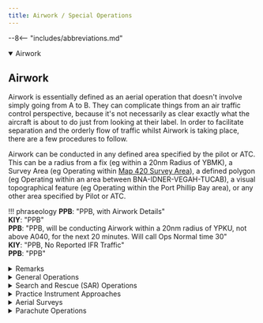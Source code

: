 ```yaml
---
title: Airwork / Special Operations
---
```


--8<-- "includes/abbreviations.md"

<details open markdown="1">
<summary>Airwork</summary>

## Airwork
Airwork is essentially defined as an aerial operation that doesn't involve simply going from A to B. They can complicate things from an air traffic control perspective, because it's not necessarily as clear exactly what the aircraft is about to do just from looking at their label. In order to facilitate separation and the orderly flow of traffic whilst Airwork is taking place, there are a few procedures to follow.

Airwork can be conducted in any defined area specified by the pilot or ATC. This can be a radius from a fix (eg within a 20nm Radius of YBMK), a Survey Area (eg Operating within [Map 420 Survey Area](#survey-map-example)), a defined polygon (eg Operating within an area between BNA-IDNER-VEGAH-TUCAB), a visual topographical feature (eg Operating within the Port Phillip Bay area), or any other area specified by Pilot or ATC.

!!! phraseology
    **PPB**: "PPB, with Airwork Details"  
    **KIY**: "PPB"  
    **PPB**: "PPB, will be conducting Airwork within a 20nm radius of YPKU, not above A040, for the next 20 minutes. Will call Ops Normal time 30"  
    **KIY**: "PPB, No Reported IFR Traffic"  
    **PPB**: "PPB"

</details>

<details markdown="1">
<summary>Remarks</summary>

### Remarks
An aircraft's Flight Plan Remarks can be the first sign that airwork will be occurring. It can help you as a controller start your planning nice and early, and stay ahead of the game. If the pilot has left detailed remarks, it also means you can spend less time on the frequency asking them what they're doing.
#### STS/ (Status) field
(Aircraft that has declared a Mayday)  
(Aircraft that has declared a Pan Pan)  
`STS/MEDEVAC` - Aircraft engaged in life critical transportation of severely ill patients  
`STS/FFR` - Aircraft engaged in Fire or Flood Relief operations  
`STS/SAR` - Aircraft engaged in Search and Rescue Operations  
`STS/HEAD STATE` - Aircraft carrying the Prime Minister  
`STS/STATE` - Aircraft part of the defence force, military, or customs.  
`STS/HOSP` - Aircraft engaged in non-life-critical transportation of medical operations, personnel, or ill patients.

##### VATSIM Code of Conduct
[Section B6](https://vatsim.net/docs/policy/code-of-conduct){target=new}:  
*"No flight may declare itself to have priority over another. Pilots are permitted to declare in-flight emergencies only when under air traffic control. If, for any reason, air traffic control requests the pilot to terminate the emergency, then the pilot must do so IMMEDIATELY or disconnect from the network. Pilots are not permitted to simulate any unlawful act including, but not limited to, declaring a hijack by any method, including entering a transponder code of 7500."*

Persuant to the above, you are permitted to simulate the higher priority operations above, such as emergency aircraft and MEDEVAC operations, by giving track shortening and conducting coordination as required, as long as it does not impose a delay on any other aircraft (other than normal delays associated with sequencing, weather, etc).
#### Examples
`DLE/ESDAN0010 AV0020 MB0030 RMK/ESDAN26ILS AV36VOR MB4000NDB`  
A pilot intending to do the ILS Runway 26 at YMEN, followed by the VOR Runway 36 at YMAV, then the 4000ft NDB-A at YMMB.

`STS/SAR DLE/2352S13601E0130 RMK/SAR OPERATIONS WI 10NM OF 2352S13601E`  
A pilot intending to conduct Search and Rescue operations within a 10nm radius centred on 10° 52' S 136° 01' E.

`RMK/PJE OPS ROCKINGHAM`  
A pilot intending to conduct Parachute Operations overhead Rockingham

`RMK/SVY OPS WI MAP 420`  
A pilot intending to conduct Aerial Survey Operations as per Map 420

</details>

<details markdown="1">
<summary>General Operations</summary>

### General Operations

#### Ops Normal time
If an aircraft is to be conducting airwork that does not require them to talk to ATC for an extended period (30 mins or more), an "Ops Normal" time should be agreed upon. This is a time that the aircraft confirms they will "check-in" with ATC by, to confirm that they're still alive essentially. If the pilot does not volnteer an Ops Normal time, provide them with one that is on an even hour or half hour, anywhere from 30 mins to 60 mins from the current time.

!!! phraseology
    Time is 0648Z  
    **OBF**: "OBF will be conducting Airwork within a 20nm radius of YBLT Not above A050 for the next 60 minutes"  
    **YWE**: "OBF, No Reported IFR Traffic, Call Ops Normal time 30."  
    **OBF**: "Ops Normal time 30, OBF"

You can then set the timer on the aircraft, by right clicking on the ACID in the Label, and entering the agreed upon time.

#### Checklist
Not often that a "Checklist" is required in an ATC environment, but when Airwork is involved, it can assist greatly. The items are as follows:

- **Preactive**

    This is your first opportunity to become aware of the airwork occuring. You may see a flightplan in the Preactive Window that states their intentions in the remarks, and this is a good time to start planning on how to manage the airwork, and checking up on your SOPs references (hopefully that's why you're here!)

- **Initial Call**

    In the absence of a flightplan, or not seeing a Preactive Strip, this may also be your first opportunity to become aware of the airwork occurring. Ascertain the pilot's exact intentions, requirements, area of operations, and any other relevant info as soon as possible

- **Assessment**

    Assess for Airspace, Traffic, Separation, and Coordination

- **Situational Awareness Tools**

    Consider using Text-on-Screen, Activation of Danger Areas, Label Data, Off Track Deviations, Block Levels, etc, to enhance your situational awareness as to the aircraft's intentions

- **Coordination**

    Coordinate to all affected adjacent units as required. Ascertain who is responsible for separation, who will take the aircraft on frequency, any any other info pertinent to the operation.

- **Clearance**

    Pass the aircraft their airways clearance if operating in controlled airspace

- **Ops Normal time**

    Confirm an ops normal time if required

</details>

<details markdown="1">
<summary>Search and Rescue (SAR) Operations</summary>

### Search and Rescue (SAR) Operations
SAR Operations are conducted more or less as a standard airwork procedure. Handle the aircraft as any other normal aircraft transiting your airspace, with the airwork procedures shown above.

SAR Operations are most commonly flown in a circular area (eg Radius from a Fix, or Radius from a Lat/Long), or a Straight line pattern (eg, back and forth on a line between 2 Fixes, or 2 Lat/Longs).

!!! phraseology
    **DDU**: "DDU, Requesting Traffic for Search and Rescue operations for the next 90 minutes, within a 10nm Radius of 23 52 South, 136 01 East, Not above A060"  
    **ASP**: "DDU, No Reported IFR Traffic. Call Ops Normal time on the hour"  
    **DDU**: "Ops Normal on the hour, DDU"  

</details>

<details markdown="1">
<summary>Practice Instrument Approaches</summary>

### Practice Instrument Approaches
A Practice Instrument Approach is simply an aircraft conducting an Instrument Approach with no intention of a full-stop landing. This is pretty straight-forward outside controlled airspace, as the pilot will often just request a traffic statement for a given radius from a fix. In controlled airspace, however, there can be quite a few things to consider.

!!! note
    VFR aircraft are still allowed to do Instrument Approaches

#### Initial Call
!!! phraseology
    **YNJ**: "Adelaide Approach, YNJ, Requesting Practice YPPF VOR-A Approach"  
    **AAE**: "YNJ, Adelaide Approach, Standby"  

#### Assessment
First thing to do, is to bring up the approach chart from the [Airservices Australia DAPs](http://www.airservicesaustralia.com/aip/current/dap/AeroProcChartsTOC.htm){target=new}

<figure markdown>
![YPPF VOR-A](img/pfvora.png){ width="600" }
  <figcaption>YPPF VOR-A</figcaption>
</figure>

Then we continue our assessment. Assess for:

- **Airspace** (What classes of Airspace will the aircraft be operating in? Will the aircraft require a clearance?)  
- **Traffic/Separation**  
- **Coordination** (What adjacent units will be affected?)
- **Approach specifics** (Will a Sector Entry be required? Will a Hold be Required? Will the Published Missed Approach be suitable?)

!!! tip
    Sometimes, Practice Instrument Approaches in the vicinity of busy Class C Aerodromes such as YMML, YSSY, YBBN, etc, will cause too much of a traffic headache to be viable. Practice Instrument Approaches are a low priority item, and can be denied if the traffic situation impedes it

#### Sector Entries and Holds
<figure markdown>
![Sector Entry Diagram](img/sectorentry.png){ width="500" }
  <figcaption>Sector Entry Diagram</figcaption>
</figure>

A Sector Entry is a procedure pilots use to commence an approach. The type of turn made prior to the commencement of the approach differs based on which direction the aircraft is joing from. That is all we really need to know as a controller. No need to overcomplicate things as a controller, simply ask the following:

!!! phraseology
    **AAE**: "YNJ, Will you be requiring a Sector Entry or Hold for the Approach?"  
    **YNJ**: "Affirm will require a Sector Entry, but no hold, YNJ"  
    **AAE**: "YNJ"

#### Situational Awareness Tools
Label Data, Block Levels, and Text-on-Screen are all useful for Practice Instrument Approaches. Use Label Data to indicate the approach type (eg *"VORA"*), use Block Levels to indicate the cleared altitude in the Missed Approach (eg, Published Missed Approach for YPPF VOR-A, Block 000-030), use Text-on-Screen to indicate any non-standard instructions or other pertinent information (eg, a Heading issued for the Missed Approach, Approach type).

#### Coordination
Conduct Coordination to any affected adjacent units as required

!!! phraseology
    <span class="hotline">**AAE** -> **AAW**</span>: "via AD, YNJ, for a Practice VOR-A approach at YPPF, with your concurrence, I'll clear them for the approach, and will call you overhead AD. Your coord with AD ADC"  
    <span class="hotline">**AAW** -> **AAE**</span>: "YNJ calls me overhead AD with approach clearance, concurred. My onwards with AD ADC"

!!! phraseology
    <span class="hotline">**AAW** -> **AD ADC**</span>: "Cancel Auto Release temporarily, I've got an aircraft doing the VOR-A for YPPF"  
    <span class="hotline">**AD ADC** -> **AAW**</span>: "Copied, Auto Release cancelled"

#### Clearance (if required)
!!! phraseology
    **AAE**: "YNJ, Cleared VOR-A Approach, make Sector Entry. At the minima, Fly Published Missed Approach"  
    **YNJ**: "Cleared VOR-A Approach, make Sector Entry. At the minima, Fly Published Missed Approach, YNJ"

</details>

<details markdown="1">
<summary>Aerial Surveys</summary>

### Aerial Surveys
<figure markdown>
![Aerial Survey Example](img/svy.jpg){ width="800" }
  <figcaption>Aerial Survey Example</figcaption>
</figure>

Aerial Survey Work involves flying in a pattern similar to that shown above. Pilots will often request oddly specific altitudes (eg F143) whilst doing these operations. A lot of information is required to have the required situational awareness to facilitate aerial survey work, and it is important to cooperate with the pilot on this. The best thing the pilot can give you, is a survey map showing their area of operations, which may look something like this:

#### Survey Map Example
<figure markdown>
![Aerial Survey Map Example](img/svymap.png){ width="800" }
  <figcaption>Aerial Survey Map Example</figcaption>
</figure>

The numbers signify "Runs" that the survey aircraft can be cleared for. It is important to note, that the pilot may require to do these runs in a particular order and direction, and at a particular altitude. They also may have some flexibility. Ask the pilot questions if you need more information about how much freedom you have to move them where you want for separation purposes

#### Initial Call
!!! phraseology
    **MZI**: "Melbourne Centre, MZI, Conquest, POB 1, IFR, Taxis Runway 36 at YMNG for Survey Operations"  
    **ELW**: "MZI, Melbourne Centre, Squawk 3601, No Reported IFR Traffic"  
    **MZI**: "Squawk 3601, MZI"

#### Assessment
Assess for:

- **Airspace** (What classes of Airspace will the aircraft be operating in? Will the aircraft require a clearance?)  
- **Traffic/Separation**  
- **Coordination** (What adjacent units will be affected?)

#### Situational Awareness Tools
Dropping Text-on-Screen of the letter "X" at the vertices of the rough area in which the aircraft will be operating is probably the best way to give yourself some situational awareness, however everything is personal preference. Remember that you are only needing to seperate from the survey aircraft, so it's ok if the locations are a little rough

#### Coordination
In this example, lets say the aircraft is intending to operate at F168. Boundary Coordination to ML TCU is not technically required, however, they have a voiceless coordination to you for aircraft assigned the DOSEL and NONIX SID, Climbing to F240. This would place YMML departures directly in conflict with the survey aircraft. A negotation should be made to assure separation between departures and the survey aircraft.

!!! phraseology
    <span class="hotline">**ELW** -> **MDN**</span>: "For Ident, MZI, conducting Survey work between DOSEL and BOGES at F168. All departures via NONIX and DOSEL to have restriction to reach F180 by 30 miles ML, or assigned level at or below F150, until advised"  
    <span class="hotline">**MDN** -> **ELW**</span>: "Copied all departures to be assigned restriction to reach F180 by 30 miles ML, or F150 or lower, reference MZI"

#### Clearance (if required)
Start by clearing the aircraft to where they need to go

!!! phraseology
    **ELW**: "MZI, Cleared directly to the start of Run 1, Climb to F168"  
    **MZI**: "Cleared directly to the start of Run 1, Climb to F168, MZI"

Then when ready, clear the aircraft for the survey work

!!! phraseology
    **ELW**: "MZI, Cleared for Runs 1 through 4, Report at the completion of each run"  
    **MZI**: "Cleared for Runs 1 through 4, Wilco, MZI"

!!! tip
    Continue to ask the pilot questions in order to know exactly what they are doing. For separation assurance with the departing YMML traffic, you could ask *"Confirm you will be able to remain outside 40 DME ML?"*. You could ask the pilot what kind of turn they will be making at the completion of each run. You could also instruct the pilot to maintain a heading on the completion of a run for separation purposes.

</details>

<details markdown="1">
<summary>Parachute Operations</summary>

### Parachute Operations
Pilots on the network may choose to simulate Parachute Operations (PJE).  
There are lots of different variables at play when considering how to handle parachuting operations, such as:

- Is the aircraft VFR or IFR?  
- Which class(es) of airspace is the aircraft operating in?  
- What height will the aircraft be dropping from?  
- How busy are you?  

#### Initial Call
The exact nature of Parachute Operations can vary significantly at different drop zones around the country, so it's very important to ascertain the pilot's exact intentions prior to them entering controlled airspace.

!!! phraseology
    **DJV**: "Sydney Departures, Caravan, DJV, Airborne YSHL for Parachute Operations overhead Flagstaff Point, Requesting F140"  
    **SDS**: "DJV, Sydney Departures, Standby"

#### Tag
The aircraft may or may not have filed a flightplan. Search in the Preactive window or Flight Plan Window for their callsign. If you find a flight plan, activate it, and pass the aircraft their squawk code.  
If there is no flight plan, simply create a Quicktag for the aircraft, and assign them the displayed code.

!!! phraseology
    **SDS**: "DJV, Sydney Departures, Squawk 3601"  
    **DJV**: "Squawk 3601, DJV"

#### Assessment
<figure markdown>
![YSHL Area VTC](img/pjeshl.png){ width="800" }
  <figcaption>YSHL Area VTC</figcaption>
</figure>

Assess for:

- **Airspace** (What classes of Airspace will the aircraft be operating in? Will the aircraft require a clearance?)  
- **Traffic/Separation**  
- **Coordination** (What adjacent units will be affected?)

In this case, the aircraft will be operating in Class G and Class C airspace, therefore will need a clearance. Boundary Coordination will need to be completed to **SAS**.

#### Situational Awareness Tools
Many drop zones around the country have associated Danger Areas, that can be seen on VTC, VNC, TAC or ERC-L Charts. For example, the D535 Danger Area as shown in the VTC Screenshot above. It is good practice to activate these Danger Areas via the **Restricted Areas** window in vatSys, for Situational Awareness purposes.

<figure markdown>
![Danger Area Activation](img/d535b.png){ width="700" }
</figure>

<figure markdown>
![Danger Area Activation](img/d535a.png){ width="700" }
</figure>

#### Coordination
Conduct Coordination to any affected adjacent units as required

!!! phraseology
    <span class="hotline">**SDS** -> **SAS**</span>: "For Ident, DJV, conducting Parachute Operations at Flagstaff Point, do you have any restrictions or requirements?"  
    <span class="hotline">**SAS** -> **SDS**</span>: "DJV, no restrictions, no requirements"

#### Clearance (if required)
Best practice is to clear the aircraft to operate within a reasonably sized radius area of the drop zone, 5nm for example. If the pilot has special requests to add to the clearance, it is their responsibility to communicate it to you. 

!!! phraseology
    **SDS**: "DJV, Cleared to operate within a 5nm radius of Flagstaff Point, Climb to F140. Report Ready for Drop and Descent"  
    **DJV**: "Cleared to operate within a 5nm radius of Flagstaff Point, Climb to F140, Wilco, DJV"

Ensure you maintain separation assurance with other aircraft in the area. There is nothing wrong with assigning an interim level, holding them at a particular level, or vectoring them away from their intended area of operation, in order to facilitate the movements of other traffic.

#### Broadcasts
Throughout the Parachute operations, you can expect the PJE aircraft to make multiple broadcasts on your frequency to traffic in the area. Unless the aircraft addresses you directly (eg *"Sydney Departures and traffic in the Wollongong area"*), there is no need to respond to these traffic broadcasts

!!! phraseology
    **DJV**: "Traffic in the Wollongong city area, DJV is a Caravan, 5 minutes to Parachute drop from flight levels overhead Flagstaff Point, expect 6 canopies, Traffic Wollongong city area"

#### Drop and Descent
!!! phraseology
    **DJV**: "DJV, Broadcasts complete, Request Drop and Descent"  

You are required to separate all aircraft from a **2nm Radius** of the Drop Zone (ie, the appropriate radar standard, 3nm for TCU, 5nm for Enroute, **Plus** 2nm Radius of the Drop Zone), once a drop clearance has been given. This is because you are no longer just separating from the aircraft, but the Parachutes themselves as well. Your responsibility for separating from the Parachutes terminates once the pilot reports the chutes are OCTA.

Once again, when giving drop and descent clearance, consider giving an interim level, or a heading, if required for separation.

!!! phraseology
    **SDS**: "DJV, Cleared to Drop and leave controlled airspace descending, not below the chutes, tracking DCT YSHL, No Reported IFR Traffic. Report chutes OCTA."  
    **DJV**: "Cleared to Drop and leave controlled airspace descending, not below the chutes, tracking DCT YSHL, Wilco, DJV."  

!!! note
    *"Not below the chutes"* is so that you can separate from the last level vacated by the aircraft. If you do not instruct the aircraft to descend not below the chutes, then you would need to separate all the way from the drop height (in this case, F140) until the chutes are reported as OCTA.

!!! phraseology
    **DJV**: "DJV, Chutes and aircraft OCTA."  
    **SDS**: "DJV, Identification terminated, Frequency change approved"  
    **DJV**: "DJV"

!!! note
    "Frequency change approved" is given in this instance, as DJV is now a VFR aircraft in Class G airspace. DO NOT approve a frequency change to any PJE aircraft in Class E airspace, or any IFR PJE aircraft.

#### IFR Operations
Most procedures are the same for IFR aircraft, just remember that the situation changes when Class E airspace is involved, as it is now Controlled, and you must separate other IFR aircraft from the PJE aircraft and the chutes inside Class E airspace. As a controller, remember that you need to hold SARWATCH over the IFR aircraft in all Classes of airspace, until they cancel their SARWATCH or downgrade VFR.

#### OCTA Operations
VFR PJE aircraft operating wholly within Class G or Class E airspace are still required to make broadcasts on frequency, and they are entitled to a traffic statement for Drop and Descent.

</details>